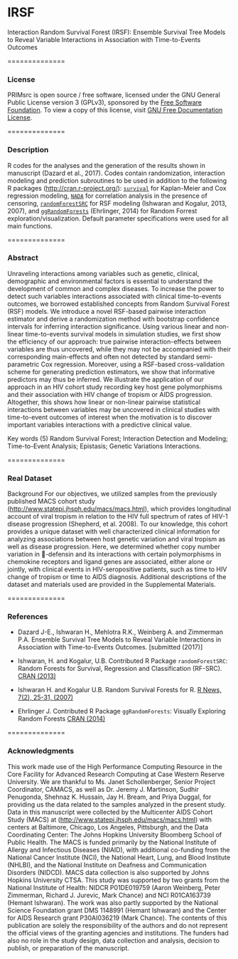 # IRSF
Interaction Random Survival Forest (IRSF): Ensemble Survival Tree Models to Reveal Variable Interactions in Association with Time-to-Events Outcomes


==============
### License

PRIMsrc is open source / free software, licensed under the GNU General Public License version 3 (GPLv3), 
sponsored by the [Free Software Foundation](http://www.fsf.org/). To view a copy of this license, visit 
[GNU Free Documentation License](http://www.gnu.org/licenses/gpl-3.0.html).


==============
### Description
R codes for the analyses and the generation of the results shown in manuscript (Dazard et al., 2017). Codes contain randomization, interaction modeling and prediction subroutines to be used in addition to the following R packages (http://cran.r-project.org/): [`survival`](https://CRAN.R-project.org/package=survival) for Kaplan-Meier and Cox regression modeling, [`NADA`](https://CRAN.R-project.org/package=NADA) for correlation analysis in the presence of censoring, [`randomForestSRC`](https://CRAN.R-project.org/package=randomForestSRC) for RSF modeling (Ishwaran and Kogalur, 2013, 2007), and [`ggRandomForests`](https://CRAN.R-project.org/package=ggRandomForests) (Ehrlinger, 2014) for Random Forrest exploration/visualization. Default parameter specifications were used for all main functions.

==============
### Abstract
Unraveling interactions among variables such as genetic, clinical, demographic and environmental factors is essential to understand the development of common and complex diseases. To increase the power to detect such variables interactions associated with clinical time-to-events outcomes, we borrowed established concepts from Random Survival Forest (RSF) models. We introduce a novel RSF-based pairwise interaction estimator and derive a randomization method with bootstrap confidence intervals for inferring interaction significance. Using various linear and non-linear time-to-events survival models in simulation studies, we first show the efficiency of our approach: true pairwise interaction-effects between variables are thus uncovered, while they may not be accompanied with their corresponding main-effects and often not detected by standard semi-parametric Cox regression. Moreover, using a RSF-based cross-validation scheme for generating prediction estimators, we show that informative predictors may thus be inferred. We illustrate the application of our approach in an HIV cohort study recording key host gene polymorphisms and their association with HIV change of tropism or AIDS progression. Altogether, this shows how linear or non-linear pairwise statistical interactions between variables may be uncovered in clinical studies with time-to-event outcomes of interest when the motivation is to discover important variables interactions with a predictive clinical value.

Key words (5)
Random Survival Forest; Interaction Detection and Modeling; Time-to-Event Analysis; Epistasis; Genetic Variations Interactions.


==============
### Real Dataset
Background
For our objectives, we utilized samples from the previously published MACS cohort study (http://www.statepi.jhsph.edu/macs/macs.html), which provides longitudinal account of viral tropism in relation to the HIV full spectrum of rates of HIV-1 disease progression (Shepherd, et al. 2008). To our knowledge, this cohort provides a unique dataset with well characterized clinical information for analyzing associations between host genetic variation and viral tropism as well as disease progression. Here, we determined whether copy number variation in -defensin and its interactions with certain polymorphisms in chemokine receptors and ligand genes are associated, either alone or jointly, with clinical events in HIV-seropositive patients, such as time to HIV change of tropism or time to AIDS diagnosis. Additional descriptions of the dataset and materials used are provided in the Supplemental Materials.


==============
### References
- Dazard J-E., Ishwaran H., Mehlotra R.K., Weinberg A. and Zimmerman P.A. Ensemble Survival Tree Models to Reveal Variable Interactions in Association with Time-to-Events Outcomes. 
[submitted (2017)]

- Ishwaran, H. and Kogalur, U.B. Contributed R Package `randomForestSRC`: Random Forests for Survival, Regression and Classification (RF-SRC).
[CRAN (2013)](https://CRAN.R-project.org/package=randomForestSRC)

- Ishwaran H. and Kogalur U.B. Random Survival Forests for R. 
[R News, 7(2), 25-31, (2007)](https://pdfs.semanticscholar.org/951a/84f0176076fb6786fdf43320e8b27094dcfa.pdf)

- Ehrlinger J. Contributed R Package `ggRandomForests`: Visually Exploring Random Forests
[CRAN (2014)](https://CRAN.R-project.org/package=ggRandomForests)


==============
### Acknowledgments
This work made use of the High Performance Computing Resource in the Core Facility for Advanced Research Computing at Case Western Reserve University. We are thankful to Ms. Janet Schollenberger, Senior Project Coordinator, CAMACS, as well as Dr. Jeremy J. Martinson, Sudhir Penugonda, Shehnaz K. Hussain, Jay H. Bream, and Priya Duggal, for providing us the data related to the samples analyzed in the present study. Data in this manuscript were collected by the Multicenter AIDS Cohort Study (MACS) at (http://www.statepi.jhsph.edu/macs/macs.html) with centers at Baltimore, Chicago, Los Angeles, Pittsburgh, and the Data Coordinating Center: The Johns Hopkins University Bloomberg School of Public Health. The MACS is funded primarily by the National Institute of Allergy and Infectious Diseases (NIAID), with additional co-funding from the National Cancer Institute (NCI), the National Heart, Lung, and Blood Institute (NHLBI), and the National Institute on Deafness and Communication Disorders (NIDCD). MACS data collection is also supported by Johns Hopkins University CTSA. This study was supported by two grants from the National Institute of Health: NIDCR P01DE019759 (Aaron Weinberg, Peter Zimmerman, Richard J. Jurevic, Mark Chance) and NCI R01CA163739 (Hemant Ishwaran). The work was also partly supported by the National Science Foundation grant DMS 1148991 (Hemant Ishwaran) and the Center for AIDS Research grant P30AI036219 (Mark Chance). The contents of this publication are solely the responsibility of the authors and do not represent the official views of the granting agencies and institutions. The funders had also no role in the study design, data collection and analysis, decision to publish, or preparation of the manuscript.
